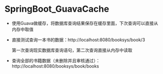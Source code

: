 # SpringBoot_GuavaCache

- 使用Guava做缓存，将数据库查询结果保存在缓存里面，下次查询可以直接从内存中取值

- 直接测试查询一本书的数据：http://localhost:8080/booksys/book/3
  
  第一次查询现实数据库查询语句，第二次查询直接从内存中读取

- 查询全部的书籍数据（未删除并且审核通过）：http://localhost:8080/booksys/book/books
 

  
 
 
